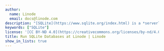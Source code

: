 ```yaml
---
author:
  name: Linode
  email: docs@linode.com
description: "[SQLite](https://www.sqlite.org/index.html) is a *serverless* database commonly used in mobile applications, and applications that need to access data in an offline environment. Applications use SQLite to store data locally in files. SQLite is supported across many programming languages and operating systems."
keywords: ["SQLite"]
license: '[CC BY-ND 4.0](https://creativecommons.org/licenses/by-nd/4.0)'
title: Run SQLite Databases at Linode | Linode
show_in_lists: true
---
```




